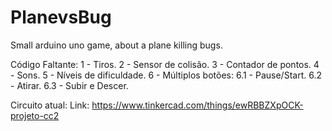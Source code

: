 # PlanevsBug
Small arduino uno game, about a plane killing bugs.

Código Faltante:
1 - Tiros.
2 - Sensor de colisão.
3 - Contador de pontos.
4 - Sons.
5 - Níveis de dificuldade.
6 - Múltiplos botões:
  6.1 - Pause/Start.
  6.2 - Atirar.
  6.3 - Subir e Descer.

Circuito atual:
Link: https://www.tinkercad.com/things/ewRBBZXpOCK-projeto-cc2
